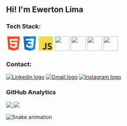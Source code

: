 ## Hi! I'm Ewerton Lima 

###  Tech Stack:

<div>
    <img alt="HTML5 icon" height="40" width="40" src="https://raw.githubusercontent.com/devicons/devicon/master/icons/html5/html5-original.svg" />
    <img alt="CSS3 icon" height="40" width="40" src="https://raw.githubusercontent.com/devicons/devicon/master/icons/css3/css3-original.svg" />
    <img alt="JavaScript icon" height="40" width="40" src="https://raw.githubusercontent.com/devicons/devicon/master/icons/javascript/javascript-original.svg" />
<img height="40" width="40" src="https://cdn.jsdelivr.net/gh/devicons/devicon/icons/nodejs/nodejs-original-wordmark.svg" />
    <img height="40" width="40" src="https://cdn.jsdelivr.net/gh/devicons/devicon/icons/java/java-original-wordmark.svg" />
    <img height="40" width="40" src="https://cdn.jsdelivr.net/gh/devicons/devicon/icons/mysql/mysql-original-wordmark.svg" />
    <img height="40" width="40" src="https://cdn.jsdelivr.net/gh/devicons/devicon/icons/python/python-original-wordmark.svg" />

</div>

### Contact:

<div>
    <a href="/https://www.linkedin.com/in/will-gustavo-dantas-adolpho-54532922b/" target="_blank"><img alt ="Linkedin logo" src="https://img.shields.io/badge/LinkedIn-0077B5?style=for-the-badge&logo=linkedin&logoColor=white%22/%3E"></a>
    <a href="mailto:willgustavodantasadolpho@gmail.com" target="_blank"><img alt ="Gmail logo" src="https://img.shields.io/badge/Gmail-D14836?style=for-the-badge&logo=gmail&logoColor=white%22/%3E"></a>
    <a href="h" target="_blank"><img alt ="Instagram logo" src="https://img.shields.io/badge/Instagram-E4405F?style=for-the-badge&logo=instagram&logoColor=white%22/%3E"></a>
</div>

### GitHub Analytics

<div>
    <a href="https://github.com/willgustavo1234">
       <img height="180em" src="https://github-readme-stats.vercel.app/api?username=EwertonLima2002&show_icons=true&theme=cobalt">
       <img height="180em" src="https://github-readme-stats.vercel.app/api/top-langs/?username=EwertonLima2002&theme=cobalt&layout=compact&langs_count=8%22/%3E">
    </a>
</div>

![Snake animation](https://github.com/EwertonLima2002/EwertonLima2002/blob/output/github-contribution-grid-snake.svg)
